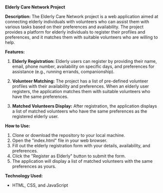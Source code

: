**Elderly Care Network Project**

**Description:**
The Elderly Care Network project is a web application aimed at connecting elderly individuals with volunteers who can assist them with various tasks based on their preferences and availability. The project provides a platform for elderly individuals to register their profiles and preferences, and it matches them with suitable volunteers who are willing to help.

**Features:**
1. **Elderly Registration:** Elderly users can register by providing their name, email, phone number, availability on specific days, and preferences for assistance (e.g., running errands, companionship).

2. **Volunteer Matching:** The project has a list of pre-defined volunteer profiles with their availability and preferences. When an elderly user registers, the application matches them with suitable volunteers who have the same preferences.

3. **Matched Volunteers Display:** After registration, the application displays a list of matched volunteers who have the same preferences as the registered elderly user.

**How to Use:**
1. Clone or download the repository to your local machine.
2. Open the "index.html" file in your web browser.
3. Fill out the elderly registration form with your details, availability, and preferences.
4. Click the "Register as Elderly" button to submit the form.
5. The application will display a list of matched volunteers with the same preferences as yours.

**Technology Used:**
- HTML, CSS, and JavaScript


